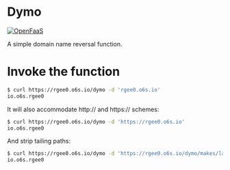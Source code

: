 # Dymo

[![OpenFaaS](https://img.shields.io/badge/openfaas-cloud-blue.svg)](https://www.openfaas.com)

A simple domain name reversal function.

# Invoke the function

```sh
$ curl https://rgee0.o6s.io/dymo -d 'rgee0.o6s.io'
io.o6s.rgee0
```

It will also accommodate http:// and https:// schemes:

```sh
$ curl https://rgee0.o6s.io/dymo -d 'https://rgee0.o6s.io'
io.o6s.rgee0
```

And strip tailing paths:

```sh
$ curl https://rgee0.o6s.io/dymo -d 'https://rgee0.o6s.io/dymo/makes/labels'
io.o6s.rgee0
```